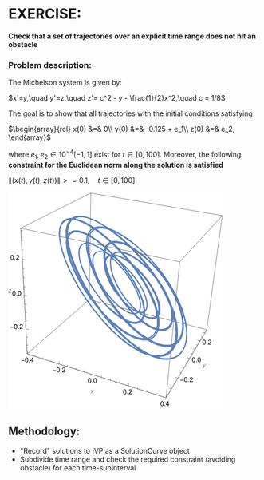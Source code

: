 # EXERCISE:
**Check that a set of trajectories over an explicit time range does not hit an obstacle**

### Problem description:

The Michelson system is given by:

$`x'=y,\quad y'=z,\quad z'= c^2 - y - \frac{1}{2}x^2,\quad   c = 1/8`$

The goal is to show that all trajectories with the initial conditions satisfying

  $`\begin{array}{rcl}  x(0) &=& 0\\ y(0) &=& -0.125 + e_1\\ z(0) &=& e_2, \end{array}`$
  
where $`e_1,e_2 \in 10^{-4}[-1,1]`$ exist for $`t\in[0,100]`$. Moreover, the following **constraint for the Euclidean norm along the solution is satisfied**

$`\| (x(t),y(t),z(t))\| >= 0.1,\quad t \in [0,100]`$

![](quasi-periodic-trajectory.png)

## Methodology:
- "Record" solutions to IVP as a SolutionCurve object
- Subdivide time range and check the required constraint (avoiding obstacle) for each time-subinterval
